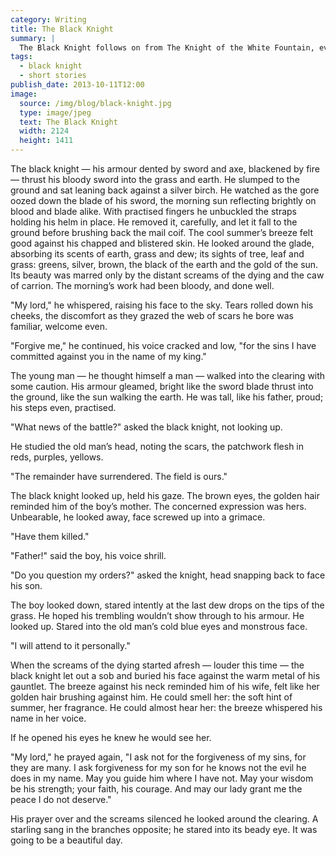 ```yaml
---
category: Writing
title: The Black Knight
summary: |
  The Black Knight follows on from The Knight of the White Fountain, even though it was written before it. It has similar themes, but includes loss and regret at the sacrifices the main character is forced to make.
tags:
  - black knight
  - short stories
publish_date: 2013-10-11T12:00
image:
  source: /img/blog/black-knight.jpg
  type: image/jpeg
  text: The Black Knight
  width: 2124
  height: 1411
---
```


The black knight — his armour dented by sword and axe, blackened by fire — thrust his bloody sword into the grass and earth. He slumped to the ground and sat leaning back against a silver birch. He watched as the gore oozed down the blade of his sword, the morning sun reflecting brightly on blood and blade alike. With practised fingers he unbuckled the straps holding his helm in place. He removed it, carefully, and let it fall to the ground before brushing back the mail coif. The cool summer’s breeze felt good against his chapped and blistered skin. He looked around the glade, absorbing its scents of earth, grass and dew; its sights of tree, leaf and grass: greens, silver, brown, the black of the earth and the gold of the sun. Its beauty was marred only by the distant screams of the dying and the caw of carrion. The morning’s work had been bloody, and done well.

"My lord," he whispered, raising his face to the sky. Tears rolled down his cheeks, the discomfort as they grazed the web of scars he bore was familiar, welcome even.

"Forgive me," he continued, his voice cracked and low, "for the sins I have committed against you in the name of my king."

The young man — he thought himself a man — walked into the clearing with some caution. His armour gleamed, bright like the sword blade thrust into the ground, like the sun walking the earth. He was tall, like his father, proud; his steps even, practised.

"What news of the battle?" asked the black knight, not looking up.

He studied the old man’s head, noting the scars, the patchwork flesh in reds, purples, yellows.

"The remainder have surrendered. The field is ours."

The black knight looked up, held his gaze. The brown eyes, the golden hair reminded him of the boy’s mother. The concerned expression was hers. Unbearable, he looked away, face screwed up into a grimace.

"Have them killed."

"Father!" said the boy, his voice shrill.

"Do you question my orders?" asked the knight, head snapping back to face his son.

The boy looked down, stared intently at the last dew drops on the tips of the grass. He hoped his trembling wouldn’t show through to his armour. He looked up. Stared into the old man’s cold blue eyes and monstrous face.

"I will attend to it personally."

When the screams of the dying started afresh — louder this time — the black knight let out a sob and buried his face against the warm metal of his gauntlet. The breeze against his neck reminded him of his wife, felt like her golden hair brushing against him. He could smell her: the soft hint of summer, her fragrance. He could almost hear her: the breeze whispered his name in her voice.

If he opened his eyes he knew he would see her.

"My lord," he prayed again, "I ask not for the forgiveness of my sins, for they are many. I ask forgiveness for my son for he knows not the evil he does in my name. May you guide him where I have not. May your wisdom be his strength; your faith, his courage. And may our lady grant me the peace I do not deserve."

His prayer over and the screams silenced he looked around the clearing. A starling sang in the branches opposite; he stared into its beady eye. It was going to be a beautiful day.

